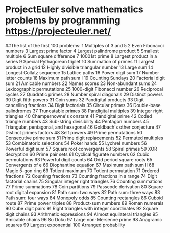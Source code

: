 # ProjectEuler solve mathematics problems by programming https://projecteuler.net/
##The list of the first 100 problems:
1 Multiples of 3 and 5
2 Even Fibonacci numbers 3 Largest prime factor 4 Largest palindrome product 5 Smallest multiple 6 Sum square difference 7 10001st prime 8 Largest product in a series 9 Special Pythagorean triplet 10 Summation of primes 11 Largest product in a grid 12 Highly divisible triangular number 13 Large sum 14 Longest Collatz sequence 15 Lattice paths 16 Power digit sum 17 Number letter counts 18 Maximum path sum I 19 Counting Sundays 20 Factorial digit sum 21 Amicable numbers 22 Names scores 23 Non-abundant sums 24 Lexicographic permutations 25 1000-digit Fibonacci number 26 Reciprocal cycles 27 Quadratic primes 28 Number spiral diagonals 29 Distinct powers 30 Digit fifth powers 31 Coin sums 32 Pandigital products 33 Digit cancelling fractions 34 Digit factorials 35 Circular primes 36 Double-base palindromes 37 Truncatable primes 38 Pandigital multiples 39 Integer right triangles 40 Champernowne's constant 41 Pandigital prime 42 Coded triangle numbers 43 Sub-string divisibility 44 Pentagon numbers 45 Triangular, pentagonal, and hexagonal 46 Goldbach's other conjecture 47 Distinct primes factors 48 Self powers 49 Prime permutations 50 Consecutive prime sum 51 Prime digit replacements 52 Permuted multiples 53 Combinatoric selections 54 Poker hands 55 Lychrel numbers 56 Powerful digit sum 57 Square root convergents 58 Spiral primes 59 XOR decryption 60 Prime pair sets 61 Cyclical figurate numbers 62 Cubic permutations 63 Powerful digit counts 64 Odd period square roots 65 Convergents of e 66 Diophantine equation 67 Maximum path sum II 68 Magic 5-gon ring 69 Totient maximum 70 Totient permutation 71 Ordered fractions 72 Counting fractions 73 Counting fractions in a range 74 Digit factorial chains 75 Singular integer right triangles 76 Counting summations 77 Prime summations 78 Coin partitions 79 Passcode derivation 80 Square root digital expansion 81 Path sum: two ways 82 Path sum: three ways 83 Path sum: four ways 84 Monopoly odds 85 Counting rectangles 86 Cuboid route 87 Prime power triples 88 Product-sum numbers 89 Roman numerals 90 Cube digit pairs 91 Right triangles with integer coordinates 92 Square digit chains 93 Arithmetic expressions 94 Almost equilateral triangles 95 Amicable chains 96 Su Doku 97 Large non-Mersenne prime 98 Anagramic squares 99 Largest exponential 100 Arranged probability
